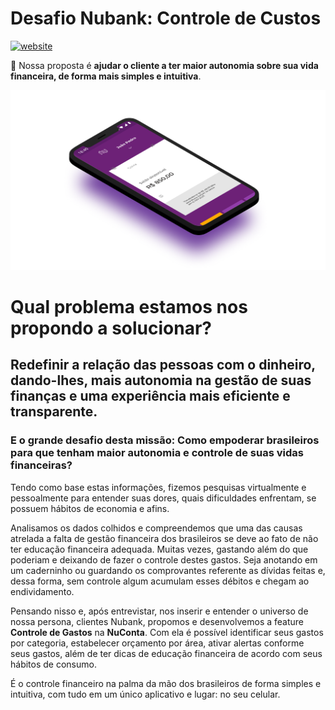 # Desafio Nubank: Controle de Custos

[![website](https://img.shields.io/badge/mvp-website-violet)](https://jappy.cancio.dev/)

:purple_heart: Nossa proposta é **ajudar o cliente a ter maior autonomia sobre sua vida financeira, de forma mais simples e intuitiva**.

![imagem01](.doc/images/image01.png)


# Qual problema estamos nos propondo a solucionar?

## Redefinir a relação das pessoas com o dinheiro, dando-lhes, mais autonomia na gestão de suas finanças e uma experiência mais eficiente e transparente.

### E o grande desafio desta missão: **Como empoderar brasileiros para que tenham maior autonomia e controle de suas vidas financeiras?**

Tendo como base estas informações, fizemos pesquisas virtualmente e pessoalmente para entender suas dores, quais dificuldades enfrentam, se possuem hábitos de economia e afins.

Analisamos os dados colhidos e compreendemos que uma das causas atrelada a falta de gestão financeira dos brasileiros se deve ao fato de não ter educação financeira adequada. Muitas vezes, gastando além do que poderiam e deixando de fazer o controle destes gastos. Seja anotando em um caderninho ou guardando os comprovantes referente as dívidas feitas e, dessa forma, sem controle algum acumulam esses débitos e chegam ao endividamento.

Pensando nisso e, após entrevistar, nos inserir e entender o universo de nossa persona, clientes Nubank, propomos e desenvolvemos a feature **Controle de Gastos** na **NuConta**. Com ela é possível identificar seus gastos por categoria, estabelecer orçamento por área, ativar alertas conforme seus gastos, além de ter dicas de educação financeira de acordo com seus hábitos de consumo.

É o controle financeiro na palma da mão dos brasileiros de forma simples e intuitiva, com tudo em um único aplicativo e lugar: no seu celular.


